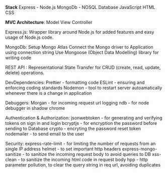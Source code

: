 **Stack**
Express - Node.js
MongoDb - NOSQL Database
JavaScript
HTML
CSS

**MVC Architecture**: Model View Controller

Express.js:
Wrapper library around Node.js for added features and easy usage of Node.js code.

MongoDb:
Setup Mongo Atlas
Connect the Mongo driver to Application using connection string
Use Mongoose (Object Data Modelling) library for writing code

REST API : Representational State Transfer for CRUD (create, read, update, delete) operations.

DevDependencies:
Prettier - formatting code
ESLint - ensuring and enforcing coding standards
Nodemon - tool to restart server autoamatically whenever there is a change in application

Debuggers:
Morgan - for incoming request url logging
ndb - for node debugger in shadow chrome

Authentication & Authorization:
jsonwebtoken - for generating and verifying tokens on sign in and login
bcryptjs - for encryption the password before sending to Database
crypto - encryting the password reset token
nodemailer - to send email to the user

Security:
express-rate-limit - for limiting the number of requests from an single IP address
helmet - to set important http headers
express-mongo-sanitize - to sanitize the incoming request body to avoid queries to DB
xss-clean - to sanitize the incoming html code in request body
hpp - http parameter pollution, to clear the query string in req url, avoiding duplicates
